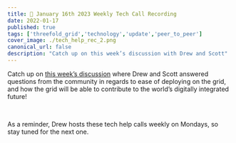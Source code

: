 ```yaml
---
title: 👀 January 16th 2023 Weekly Tech Call Recording
date: 2022-01-17
published: true
tags: ['threefold_grid','technology','update','peer_to_peer']
cover_image: ./tech_help_rec_2.png
canonical_url: false
description: "Catch up on this week’s discussion with Drew and Scott"
---
```


Catch up on [this week’s discussion](https://forum.threefold.io/t/january-16th-2023-weekly-tech-call-recording/3702) where Drew and Scott answered questions from the community in regards to ease of deploying on the grid, and how the grid will be able to contribute to the world’s digitally integrated future!

<br/>

As a reminder, Drew hosts these tech help calls weekly on Mondays, so stay tuned for the next one.